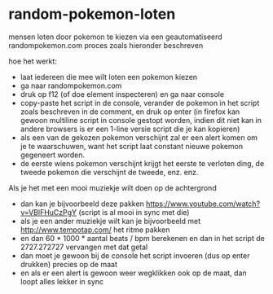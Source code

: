 # random-pokemon-loten
mensen loten door pokemon te kiezen
via een geautomatiseerd randompokemon.com proces zoals hieronder beschreven

hoe het werkt:
* laat iedereen die mee wilt loten een pokemon kiezen
* ga naar randompokemon.com
* druk op f12 (of doe element inspecteren) en ga naar console
* copy-paste het script in de console, verander de pokemon in het script zoals beschreven in de comment, en druk op enter (in firefox kan gewoon multiline script in console gestopt worden, indien dit niet kan in andere browsers is er een 1-line versie script die je kan kopieren)
* als een van de gekozen pokemon verschijnt zal er een alert komen om je te waarschuwen, want het script laat constant nieuwe pokemon gegeneert worden.
* de eerste wiens pokemon verschijnt krijgt het eerste te verloten ding, de tweede pokemon die verschijnt de tweede, enz. enz.

Als je het met een mooi muziekje wilt doen op de achtergrond
* dan kan je bijvoorbeeld deze pakken https://www.youtube.com/watch?v=VBlFHuCzPgY (script is al mooi in sync met die) 
* als je een ander muziekje wilt kan je bijvoorbeeld met http://www.tempotap.com/ het ritme pakken 
* en dan 60 * 1000 * aantal beats / bpm berekenen en dan in het script de 2727.272727 vervangen met dat getal
* dan moet je gewoon bij de console het script invoeren (dus op enter drukken) precies op de maat
* en als er een alert is gewoon weer wegklikken ook op de maat, dan loopt alles lekker in sync
